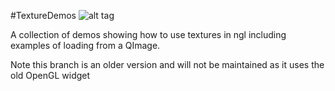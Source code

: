 #TextureDemos
![alt tag](http://nccastaff.bournemouth.ac.uk/jmacey/GraphicsLib/Demos/texture.png)

A collection of demos showing how to use textures in ngl including examples of loading from a QImage.


Note this branch is an older version and will not be maintained as it uses the old OpenGL widget
